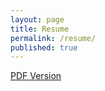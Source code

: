 ```yaml
---
layout: page
title: Resume
permalink: /resume/
published: true
---
```




<a href="{{ site.baseurl }}/assets/sailunsi-resume.pdf">PDF Version</a>
